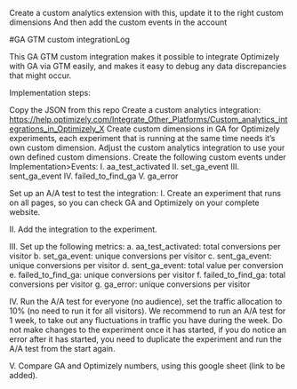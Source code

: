 Create a custom analytics extension with this, update it to the right custom dimensions
And then add the custom events in the account

#GA GTM custom integrationLog

This GA GTM custom integration makes it possible to integrate Optimizely with GA via GTM easily, and makes it easy to debug any data discrepancies that might occur.

Implementation steps:

Copy the JSON from this repo
Create a custom analytics integration: https://help.optimizely.com/Integrate_Other_Platforms/Custom_analytics_integrations_in_Optimizely_X
Create custom dimensions in GA for Optimizely experiments, each experiment that is running at the same time needs it’s own custom dimension.
Adjust the custom analytics integration to use your own defined custom dimensions.
Create the following custom events under Implementation>Events:
I. aa_test_activated
II. set_ga_event
III. sent_ga_event
IV. failed_to_find_ga
V. ga_error

Set up an A/A test to test the integration:
I. Create an experiment that runs on all pages, so you can check GA and Optimizely on your complete website.

II. Add the integration to the experiment.

III. Set up the following metrics:
  a. aa_test_activated: total conversions per visitor
  b. set_ga_event: unique conversions per visitor
  c. sent_ga_event: unique conversions per visitor
  d. sent_ga_event: total value per conversion
  e. failed_to_find_ga: unique conversions per visitor f. failed_to_find_ga: total conversions per visitor g. ga_error: unique conversions per visitor

IV. Run the A/A test for everyone (no audience), set the traffic allocation to 10% (no need to run it for all visitors). We recommend to run an A/A test for 1 week, to take out any fluctuations in traffic you have during the week. Do not make changes to the experiment once it has started, if you do notice an error after it has started, you need to duplicate the experiment and run the A/A test from the start again.

V. Compare GA and Optimizely numbers, using this google sheet (link to be added).
